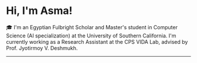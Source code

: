 # Hi, I'm Asma!

🎓 I'm an Egyptian Fulbright Scholar and Master's student in Computer Science (AI specialization) at the University of Southern California. I'm currently working as a Research Assistant at the CPS VIDA Lab, advised by Prof. Jyotirmoy V. Deshmukh.

---

